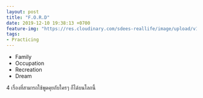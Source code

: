 ```yaml
---
layout: post
title: "F.O.R.D"
date: 2019-12-10 19:38:13 +0700
feature-img: "https://res.cloudinary.com/sdees-reallife/image/upload/v1555658919/sample_feature_img.png"
tags:
- Practicing
---
```

- Family
- Occupation
- Recreation
- Dream

<i class="fa fa-child" style="color:plum"></i>

4 เรื่องที่สามารถใช้พูดคุยกับใครๆ ก็ได้บนโลกนี้
